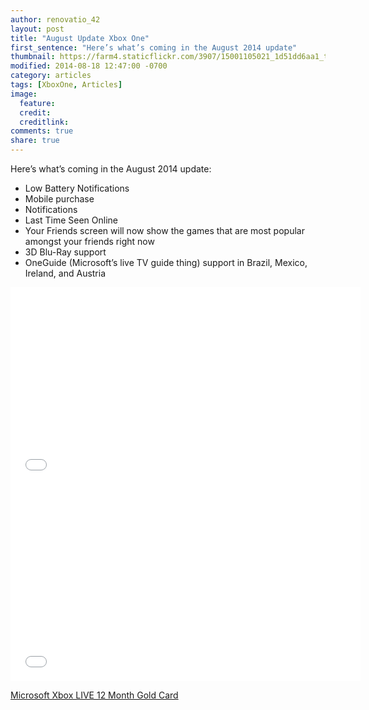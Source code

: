 ```yaml
---
author: renovatio_42
layout: post
title: "August Update Xbox One"
first_sentence: "Here’s what’s coming in the August 2014 update"
thumbnail: https://farm4.staticflickr.com/3907/15001105021_1d51dd6aa1_t.jpg
modified: 2014-08-18 12:47:00 -0700
category: articles
tags: [XboxOne, Articles]
image:
  feature: 
  credit: 
  creditlink: 
comments: true
share: true
---
```



Here’s what’s coming in the August 2014 update:

* Low Battery Notifications
* Mobile purchase
* Notifications
* Last Time Seen Online
* Your Friends screen will now show the games that are most popular amongst your friends right now
* 3D Blu-Ray support
* OneGuide (Microsoft’s live TV guide thing) support in Brazil, Mexico, Ireland, and Austria

<iframe width="560" height="315" src="//www.youtube.com/embed/QZbYi_2aB_g" frameborder="0" allowfullscreen></iframe>


<iframe width="560" height="315" src="//www.youtube.com/embed/ovHyso_jy24" frameborder="0" allowfullscreen></iframe>


<a href="http://www.amazon.com/gp/product/B00EQNP8F4/ref=as_li_tl?ie=UTF8&camp=1789&creative=9325&creativeASIN=B00EQNP8F4&linkCode=as2&tag=dadgam-20&linkId=FKDEETRJAKWSYKCJ">Microsoft Xbox LIVE 12 Month Gold Card</a><img src="http://ir-na.amazon-adsystem.com/e/ir?t=dadgam-20&l=as2&o=1&a=B00EQNP8F4" width="1" height="1" border="0" alt="" style="border:none !important; margin:0px !important;" />
